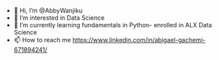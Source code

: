 - 👋 Hi, I’m @AbbyWanjiku
- 👀 I’m interested in Data Science
- 🌱 I’m currently learning fundamentals in Python- enrolled in ALX Data Science
- 📫 How to reach me https://www.linkedin.com/in/abigael-gachemi-671894241/

<!---
AbbyWanjiku/AbbyWanjiku is a ✨ special ✨ repository because its `README.md` (this file) appears on your GitHub profile.
You can click the Preview link to take a look at your changes.
--->
